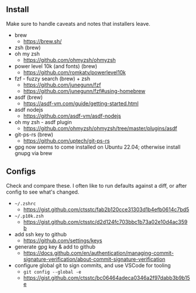 ## Install

Make sure to handle caveats and notes that installers leave.

- brew
  - https://brew.sh/
- zsh (brew)
- oh my zsh
  - https://github.com/ohmyzsh/ohmyzsh
- power level 10k (and fonts) (brew)
  - https://github.com/romkatv/powerlevel10k
- fzf - fuzzy search (brew) + zsh 
  - https://github.com/junegunn/fzf
  - https://github.com/junegunn/fzf#using-homebrew
- asdf (brew)
  - https://asdf-vm.com/guide/getting-started.html
- asdf nodejs
  - https://github.com/asdf-vm/asdf-nodejs
- oh my zsh - asdf plugin
  - https://github.com/ohmyzsh/ohmyzsh/tree/master/plugins/asdf
- git-ps-rs (brew)
  - https://github.com/uptech/git-ps-rs
- gpg now seems to come installed on Ubuntu 22.04; otherwise install gnupg via brew

## Configs

Check and compare these. I often like to run defaults against a diff, or after config to see what's changed.

- `~/.zshrc`
  - https://gist.github.com/ctsstc/fab2b120cce31303d1b4efb0614c7bd5
- `~/.p10k.zsh`
  - https://gist.github.com/ctsstc/d2d124fc703bbc1b73a02e10d4ac359b
- add ssh key to github
  - https://github.com/settings/keys
- generate gpg key & add to github
  - https://docs.github.com/en/authentication/managing-commit-signature-verification/about-commit-signature-verification
- configure global git to sign commits, and use VSCode for tooling
  - `git config --global -e`
  - https://gist.github.com/ctsstc/bc06464adeca0346a2f97dabb3b9b15e
